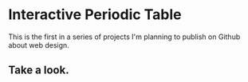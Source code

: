 # Interactive Periodic Table
This is the first in a series of projects I'm planning to publish on Github about web design.
## Take a look.
